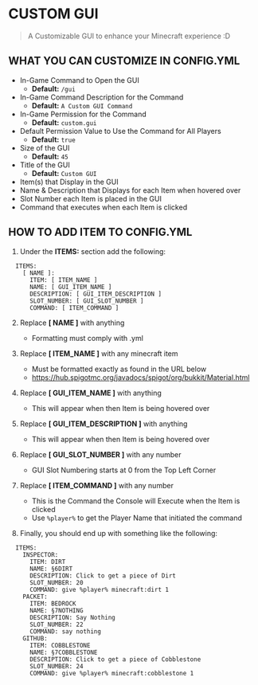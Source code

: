 # CUSTOM GUI
> A Customizable GUI to enhance your Minecraft experience :D

## WHAT YOU CAN CUSTOMIZE IN CONFIG.YML
* In-Game Command to Open the GUI
  * **Default:** ```/gui```
* In-Game Command Description for the Command
  * **Default:** ```A Custom GUI Command```
* In-Game Permission for the Command
  * **Default:** ```custom.gui```
* Default Permission Value to Use the Command for All Players
  * **Default:** ```true```
* Size of the GUI
  * **Default:** ```45```
* Title of the GUI
  * **Default:** ```Custom GUI```
* Item(s) that Display in the GUI
* Name & Description that Displays for each Item when hovered over
* Slot Number each Item is placed in the GUI
* Command that executes when each Item is clicked

## HOW TO ADD ITEM TO CONFIG.YML
1. Under the **ITEMS:** section add the following:

```
  ITEMS:
    [ NAME ]:
      ITEM: [ ITEM_NAME ]
      NAME: [ GUI_ITEM_NAME ]
      DESCRIPTION: [ GUI_ITEM_DESCRIPTION ]
      SLOT_NUMBER: [ GUI_SLOT_NUMBER ]
      COMMAND: [ ITEM_COMMAND ]
```

2. Replace **[ NAME ]** with anything
    * Formatting must comply with .yml
3. Replace **[ ITEM_NAME ]** with any minecraft item
    * Must be formatted exactly as found in the URL below
    * https://hub.spigotmc.org/javadocs/spigot/org/bukkit/Material.html
4. Replace **[ GUI_ITEM_NAME ]** with anything
    * This will appear when then Item is being hovered over
5. Replace **[ GUI_ITEM_DESCRIPTION ]** with anything
    * This will appear when then Item is being hovered over
6. Replace **[ GUI_SLOT_NUMBER ]** with any number
    * GUI Slot Numbering starts at 0 from the Top Left Corner
7. Replace **[ ITEM_COMMAND ]** with any number
    * This is the Command the Console will Execute when the Item is clicked
    * Use ```%player%``` to get the Player Name that initiated the command

8. Finally, you should end up with something like the following:

```
  ITEMS:
    INSPECTOR:
      ITEM: DIRT
      NAME: §6DIRT
      DESCRIPTION: Click to get a piece of Dirt
      SLOT_NUMBER: 20
      COMMAND: give %player% minecraft:dirt 1
    PACKET:
      ITEM: BEDROCK
      NAME: §7NOTHING
      DESCRIPTION: Say Nothing
      SLOT_NUMBER: 22
      COMMAND: say nothing
    GITHUB:
      ITEM: COBBLESTONE
      NAME: §7COBBLESTONE
      DESCRIPTION: Click to get a piece of Cobblestone
      SLOT_NUMBER: 24
      COMMAND: give %player% minecraft:cobblestone 1
```